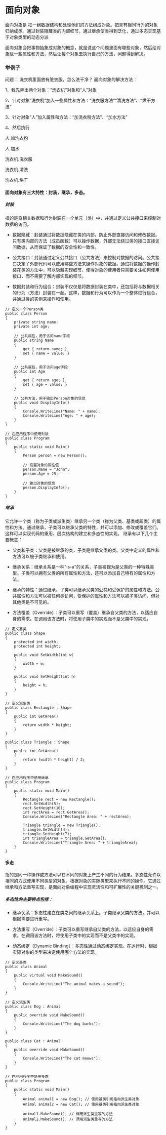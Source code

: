 # 面向对象

面向对象是 把一组数据结构和处理他们的方法组成对象。把具有相同行为的对象归纳成类。通过封装隐藏类的内部细节，通过继承使类得到泛化，通过多态实现基于对象类型的动态分派

面向对象会把事物抽象成对象的概念，就是说这个问题里面有哪些对象，然后给对象赋一些属性和方法，然后让每个对象去执行自己的方法，问题得到解决。
### 举例子
问题： 洗衣机里面放有脏衣服，怎么洗干净？
面向对象的解决方法：

1、我先弄出两个对象：“洗衣机”对象和“人”对象

2、针对对象“洗衣机”加入一些属性和方法：“洗衣服方法”“清洗方法”、“烘干方法”

3、针对对象“人”加入属性和方法：“加洗衣粉方法”、“加水方法”

4、然后执行

人.加洗衣粉

人.加水

洗衣机.洗衣服

洗衣机.清洗

洗衣机.烘干

####   面向对象有三大特性：封装，继承，多态。
##### 封装
 指的是将相关数据和行为封装在一个单元（类）中，并通过定义公共接口来控制对数据的访问。
- 数据隐藏：封装通过将数据隐藏在类的内部，防止外部直接访问和修改数据。只有类内部的方法（成员函数）可以操作数据，外部无法绕过类的接口直接访问数据，从而保证了数据的安全性和一致性。

- 公共接口：封装通过定义公共接口（公共方法）来控制对数据的访问。公共接口决定了外部代码可以使用哪些方法来操作对象的数据。通过将数据的操作封装在类的方法中，可以隐藏实现细节，使得对象的使用者只需要关注如何使用接口，而不需要了解内部实现的细节。

- 数据封装和行为组合：封装不仅仅是将数据封装在类中，还包括将与数据相关的行为（方法）封装在一起。这样，数据和行为可以作为一个整体进行组合，并通过类的实例来操作和使用。
```
// 定义一个Person类
public class Person
{
    private string name;
    private int age;

    // 公共属性，用于访问name字段
    public string Name
    {
        get { return name; }
        set { name = value; }
    }

    // 公共属性，用于访问age字段
    public int Age
    {
        get { return age; }
        set { age = value; }
    }

    // 公共方法，用于输出Person对象的信息
    public void DisplayInfo()
    {
        Console.WriteLine("Name: " + name);
        Console.WriteLine("Age: " + age);
    }
}

// 在应用程序中使用封装
public class Program
{
    public static void Main()
    {
        Person person = new Person();

        // 设置对象的属性值
        person.Name = "John";
        person.Age = 25;

        // 输出对象的信息
        person.DisplayInfo();
    }
}
```


##### 继承
它允许一个类（称为子类或派生类）继承另一个类（称为父类、基类或超类）的属性和方法。通过继承，子类可以继承父类的特性，并可以添加、修改或覆盖它们。这样可以实现代码的重用、层次结构的建立和多态性的实现。
继承有以下几个主要概念：

- 父类和子类：父类是被继承的类，子类是继承父类的类。父类中定义的属性和方法可以被子类继承和使用。

- 继承关系：继承关系是一种"is-a"的关系，子类被视为是父类的一种特殊类型。子类可以拥有父类的所有属性和方法，还可以添加自己特有的属性和方法。

- 继承的特性：通过继承，子类可以继承父类的公共和受保护的属性和方法。公共属性和方法可以被任何类访问，受保护的属性和方法可以被子类访问，但对其他类是不可见的。

- 方法覆盖（Override）：子类可以重写（覆盖）继承自父类的方法，以适应自身的需求。在调用该方法时，将使用子类中的实现而不是父类中的实现。

```
// 定义基类
public class Shape
{
    protected int width;
    protected int height;

    public void SetWidth(int w)
    {
        width = w;
    }

    public void SetHeight(int h)
    {
        height = h;
    }
}

// 定义派生类
public class Rectangle : Shape
{
    public int GetArea()
    {
        return width * height;
    }
}

public class Triangle : Shape
{
    public int GetArea()
    {
        return (width * height) / 2;
    }
}

// 在应用程序中使用继承
public class Program
{
    public static void Main()
    {
        Rectangle rect = new Rectangle();
        rect.SetWidth(5);
        rect.SetHeight(10);
        int rectArea = rect.GetArea();
        Console.WriteLine("Rectangle Area: " + rectArea);

        Triangle triangle = new Triangle();
        triangle.SetWidth(4);
        triangle.SetHeight(7);
        int triangleArea = triangle.GetArea();
        Console.WriteLine("Triangle Area: " + triangleArea);
    }
}
```

#### 多态
指的是同一种操作或方法可以在不同的对象上产生不同的行为结果。多态性允许以相同的方式使用不同类型的对象，根据对象的实际类型来执行不同的操作。它通过继承和方法重写实现，是面向对象编程中实现灵活性和可扩展性的关键机制之一。


##### 多态性的主要特点包括：

- 继承关系：多态性建立在类之间的继承关系上。子类继承父类的方法，并可以根据需要进行重写。

- 方法重写（Override）：子类可以重写继承自父类的方法，以适应自身的需求。在调用该方法时，将使用子类中的实现而不是父类中的实现。

- 动态绑定（Dynamic Binding）：多态性通过动态绑定实现。在运行时，根据实际对象的类型来决定使用哪个方法的实现。

```
// 定义基类
public class Animal
{
    public virtual void MakeSound()
    {
        Console.WriteLine("The animal makes a sound");
    }
}

// 定义派生类
public class Dog : Animal
{
    public override void MakeSound()
    {
        Console.WriteLine("The dog barks");
    }
}

public class Cat : Animal
{
    public override void MakeSound()
    {
        Console.WriteLine("The cat meows");
    }
}

// 在应用程序中使用多态
public class Program
{
    public static void Main()
    {
        Animal animal1 = new Dog(); // 使用基类引用指向派生类对象
        Animal animal2 = new Cat(); // 使用基类引用指向派生类对象

        animal1.MakeSound(); // 调用派生类重写的方法
        animal2.MakeSound(); // 调用派生类重写的方法
    }
}
```
